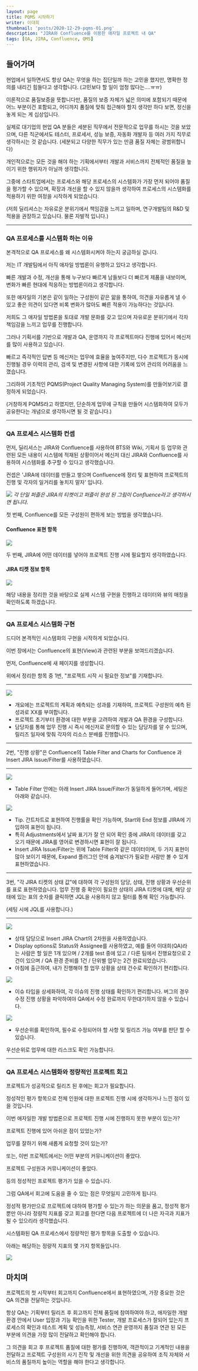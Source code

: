 ```yaml
---
layout: page
title: PQMS 시작하기
writer: 이대희
thumbnail: 'posts/2020-12-29-pqms-01.png'
description: "JIRA와 Confluence를 이용한 애자일 프로젝트 내 QA"
tags: [QA, JIRA, Confluence, QMS]
---
```


## 들어가며

현업에서 일하면서도 항상 QA는 무엇을 하는 집단일까 하는 고민을 했지만, 명확한 정의를 내리긴 힘들다고 생각합니다. (고민보다 할 일이 엄청 많다는....ㅠㅠ)

이론적으로 품질보증을 뜻합니다만, 품질의 보증 자체가 넓은 의미에 포함되기 때문에 어느 부분이건 포함되고, 어디까지 품질에 맞춰 접근해야 할지 생각만 하다 보면, 정신을 놓게 되는 게 십상입니다.

실제로 대기업의 현업 QA 분들은 세분된 직무에서 전문적으로 업무를 하시는 것을 보았으며,
다른 직군에서도 테스터, 프로세서, 성능 보증, 자동화 개발자 등 여러 가지 직무로 생각하시는 것 같습니다. (세분되고 다양한 직무가 있는 만큼 품질 자체는 광범위합니다)

개인적으로는 모든 것을 해야 하는 기획에서부터 개발과 서비스까지 전체적인 품질을 높이기 위한 행위자가 아닐까 생각합니다.

그중에 스타트업에서는 프로세스와 해당 프로세스의 시스템화가 가장 먼저 되어야 품질을 평가할 수 있으며, 확장과 개선을 할 수 있지 않을까 생각하여 프로세스의 시스템화를 적용하기 위한 여정을 시작하게 되었습니다.

(저희 딜리셔스는 자유로운 분위기에서 책임감을 느끼고 일하며, 연구개발팀의 R&D 및 적용을 권장하고 있습니다. 물론 자발적 입니다.)

---
### QA 프로세스를 시스템화 하는 이유

본격적으로 QA 프로세스를 왜 시스템화시켜야 하는지 궁금하실 겁니다.

저는 IT 개발팀에서 아직 애자일 방법론이 유행하고 있다고 생각합니다.

빠른 개발과 수정, 개선을 통해 누구보다 빠르게 남들보다 더 빠르게 제품을 내보이며, 변화가 빠른 현대에 적응하는 방법론이라고 생각합니다.

또한 애자일의 기본은 같이 일하는 구성원이 같은 앎을 통하여, 의견을 자유롭게 낼 수 있고 좋은 의견이 있다면 비록 변화가 많아도 빠른 적용이 가능하다는 것입니다.

저희도 그 애자일 방법론을 토대로 개발 문화를 갖고 있으며 자유로운 분위기에서 각자 책임감을 느끼고 업무를 진행합니다.

그러나 기획서를 기반으로 개발과 QA, 운영까지 각 프로젝트마다 진행에 있어서 메신저를 많이 사용하고 있습니다.

빠르고 즉각적인 답변 등 메신저는 업무에 효율을 높여주지만, 다수 프로젝트가 동시에 진행될 경우 이력의 관리, 검색 및 변경된 사항에 대한 기록에 있어 관리의 어려움을 느꼈습니다.

그리하여 기초적인 PQMS(Project Quality Managing System)를 만들어보기로 결정하게 되었습니다.

(거창하게 PQMS라고 하였지만, 단순하게 업무에 규칙을 만들어 시스템화하여 모두가 공유한다는 개념으로 생각하시면 될 것 같습니다.)

---
### QA 프로세스 시스템화 컨셉

먼저, 딜리셔스는 JIRA와 Confluence를 사용하여 BTS와 Wiki, 기획서 등 업무와 관련된 모든 내용이 시스템에 적재된 상황이어서
메신저 대신 JIRA와 Confluence를 사용하여 시스템화를 추구할 수 있다고 생각했습니다.

컨셉은 'JIRA에 데이터를 만들고 쌓으며 Confluence에 정리 및 표현하여 프로젝트의 진행 및 각자의 일거리를 놓치지 말자' 입니다.

![](/assets/image/posts/2020-12-29-pqms-01.png)
*각 단일 퍼즐은 JIRA의 티켓이고 퍼즐이 완성 된 그림이 Confluence라고 생각하시면 됩니다.*

첫 번째, Confluence를 모든 구성원이 편하게 보는 방법을 생각했습니다.

#### Confluence 표현 항목

![](/assets/image/posts/2020-12-29-pqms-02.png)

두 번째, JIRA에 어떤 데이터를 넣어야 프로젝트 진행 시에 필요할지 생각하였습니다.

#### JIRA 티켓 정보 항목

![](/assets/image/posts/2020-12-29-pqms-03.png)

해당 내용을 정리한 것을 바탕으로 실제 시스템 구현을 진행하고 데이터와 뷰의 매칭을 확인하도록 하겠습니다.

---
### QA 프로세스 시스템화 구현

드디어 본격적인 시스템화의 구현을 시작하게 되었습니다.

이번 장에서는 Confluence의 표현(View)과 관련된 부분을 보여드리겠습니다.

먼저, Confluence에 새 페이지를 생성합니다.

위에서 정리한 항목 중 1번, "프로젝트 시작 시 필요한 정보"를 기재합니다.

---
![](/assets/image/posts/2020-12-29-pqms-04.png)

- 개요에는 프로젝트의 계획과 예측되는 성과를 기재하여, 프로젝트 구성원의 예측 된 성과로 XX를 부여합니다.
- 프로젝트 초기부터 환경에 대한 부분을 고려하여 개발과 QA 환경을 구성합니다.
- 담당자를 통해 업무 진행 시 즉시 메신저로 문의할 수 있는 담당자를 알 수 있으며, 릴리즈 일자에 맞춰 각자의 리소스 분배를 진행합니다.

---

2번, "진행 상황"은 Confluence의 Table Filter and Charts for Confluence 과 Insert JIRA Issue/Filter를 사용하였습니다.

---

![](/assets/image/posts/2020-12-29-pqms-05.png)

- Table Filter 안에는 아래 Insert JIRA Issue/Filter가 동일하게 들어가며, 세팅은 아래와 같습니다.

![](/assets/image/posts/2020-12-29-pqms-06.png)

- Tip. 간트차트로 표현하여 진행률을 확인 가능하며, Start와 End 정보를 JIRA에 기입하여 표현이 됩니다.
- 특히 Adjustments에서 날짜 표기가 잘 안 되어 확인 중에 JIRA의 데이터를 갖고 오기 때문에 JIRA를 영어로 변경하시면 표현이 잘 됩니다. 
- Insert JIRA Issue/Filter는 위에 Table Filter와 같은 데이터이며, 두 가지 표현이 많아 보이기 때문에, Expand 플러그인 안에 숨겨놨다가 필요한 사람만 볼 수 있게 표현하였습니다.

---

3번, "각 JIRA 티켓의 상태 값"에 대하여 각 구성원의 담당, 상태, 진행 상황과 우선순위를 표로 표현하였습니다.
업무 진행 중 확인이 필요한 상태의 JIRA 티켓에 대해, 해당 상태에 있는 표의 숫자를 클릭하면 JQL을 사용하지 않고 필터를 통해 확인 가능합니다.

(세팅 시에 JQL를 사용합니다.)

---

![](/assets/image/posts/2020-12-29-pqms-07.png)

- 상태 담당으로 Insert JIRA Chart의 2차원을 사용하였습니다.
- Display options로 Status와 Assignee를 사용하였고, 예를 들어 이대희(QA)라는 사람은 할 일은 1개 있으며 / 2개를 test 중에 있고 / 다른 팀에서 진행요청으로 2건이 있으며 / QA 환경 준비를 1건 / 단위별 업무는 2건 완료되었습니다.
- 아침에 출근하여, 내가 진행해야 할 업무 상황을 상태 건수로 확인하기 편리합니다.

![](/assets/image/posts/2020-12-29-pqms-08.png)

- 이슈 타입을 상세화하여, 각 이슈의 진행 상태를 확인하기 편리합니다. 버그의 경우 수정 진행 상황을 파악하여야 QA에서 수정 완료까지 무한대기하지 않을 수 있습니다.

![](/assets/image/posts/2020-12-29-pqms-09.png)

- 우선순위를 확인하여, 필수로 수정되어야 할 사항 및 릴리즈 가능 여부를 판단 할 수 있습니다.

우선순위로 업무에 대한 리스크도 확인 가능합니다.

---
### QA 프로세스 시스템화와 정량적인 프로젝트 회고

프로젝트가 성공적으로 릴리즈 된 후에는 회고가 필요합니다.

정성적인 평가 항목으로 전체 인원에 대한 프로젝트 진행 시에 생각하거나 느낀 점이 있을 것입니다.

이번 애자일한 개발 방법론으로 프로젝트 진행 시에 진행하지 못한 부분이 있는가?

프로젝트 진행에 있어 아쉬운 점이 있었는가?

업무를 잘하기 위해 새롭게 요청할 것이 있는가?

또는, 이번 프로젝트에서는 어떤 부분의 커뮤니케이션이 좋았다.

프로젝트 구성원과 커뮤니케이션이 좋았다.

등의 정성적인 프로젝트 평가가 있을 수 있습니다.

그럼 QA에서 회고에 도움을 줄 수 있는 점은 무엇일지 고민하게 됩니다.

정성적 평가만으로 프로젝트에 대하여 평가할 수 있는가 하는 의문을 품고, 
정성적 평가뿐만 아니라 정량적 지표를 갖고 회고를 한다면 다음 프로젝트에 더 나은 자극과 지표가 될 수 있으리라 생각했습니다.

시스템화된 QA 프로세스에서 정량적인 평가 항목을 도출할 수 있습니다.

아래는 해당하는 정량적 지표의 몇 가지 항목들입니다.

![](/assets/image/posts/2020-12-29-pqms-10.png)

## 마치며

프로젝트의 첫 시작부터 회고까지 Confluence에서 표현하였으며, 가장 중요한 것은 QA 의견을 전달하는 것입니다.

항상 QA는 기획부터 릴리즈 후 회고까지 전체 품질에 참여하여야 하고, 
애자일한 개발 환경 안에서 User 입장과 기능 확인을 위한 Tester, 
개발 프로세스가 잘되어 있는지 프로세스의 확인과 테스트 계획 및 성능측정, 
서비스 연관 운영까지 품질과 연관 된 모든 부분에 의견을 가장 많이 전달하고 확인해야 합니다.

그 의견을 회고 후 프로젝트 품질에 대한 평가를 진행하여, 
객관적이고 기계적인 내용을 전달하고 프로젝트 구성원의 사기 진작 및 개선을 위한 의견을 공유하여
조직 자체와 서비스의 품질까지 높이는 역할을 해야 한다고 생각합니다.